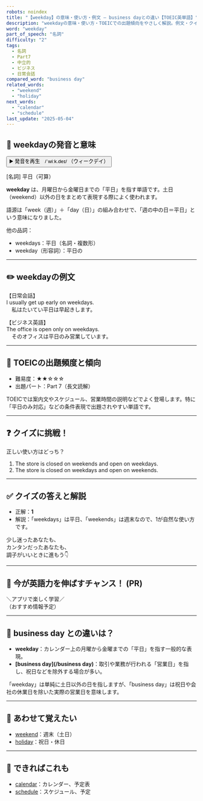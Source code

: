 ```yaml
---
robots: noindex
title: "【weekday】の意味・使い方・例文 ― business dayとの違い【TOEIC英単語】"
description: "weekdayの意味・使い方・TOEICでの出題傾向をやさしく解説。例文・クイズ付きでbusiness dayとの違いもわかりやすく学べます。"
word: "weekday"
part_of_speech: "名詞"
difficulty: "2"
tags:
  - 名詞
  - Part7
  - 中立的
  - ビジネス
  - 日常会話
compared_word: "business day"
related_words:
  - "weekend"
  - "holiday"
next_words:
  - "calendar"
  - "schedule"
last_update: "2025-05-04"
---
```


## 🔰 weekdayの発音と意味

<button class="play-audio" onclick="playTTS('weekday')">
  <span class="play-audio-main">
    ▶️ 発音を再生　/ˈwiːk.deɪ/
  </span>
  <span class="play-audio-sub">
    （ウィークデイ）
  </span>
</button>

[名詞] 平日（可算）

**weekday** は、月曜日から金曜日までの「平日」を指す単語です。土日（weekend）以外の日をまとめて表現する際によく使われます。

語源は「week（週）」＋「day（日）」の組み合わせで、「週の中の日＝平日」という意味になりました。

他の品詞：  
- weekdays：平日（名詞・複数形）
- weekday（形容詞）：平日の

---

## ✏️ weekdayの例文

【日常会話】  
I usually get up early on weekdays.  
　私はたいてい平日は早起きします。

【ビジネス英語】  
The office is open only on weekdays.  
　そのオフィスは平日のみ営業しています。

---

## 🎯 TOEICの出題頻度と傾向

- 難易度：★★☆☆☆
- 出題パート：Part 7（長文読解）

TOEICでは案内文やスケジュール、営業時間の説明などでよく登場します。特に「平日のみ対応」などの条件表現で出題されやすい単語です。

---

## ❓ クイズに挑戦！

正しい使い方はどっち？

1. The store is closed on weekends and open on weekdays.  
2. The store is closed on weekdays and open on weekends.

---

## ✅ クイズの答えと解説

- 正解：**1**
- 解説：「weekdays」は平日、「weekends」は週末なので、1が自然な使い方です。

少し迷ったあなたも、  
カンタンだったあなたも、  
調子がいいときに進もう👇️

---

## 🚀 今が英語力を伸ばすチャンス！ (PR)

<div class="info-center">
＼アプリで楽しく学習／<br>  
（おすすめ情報予定）
</div>

---

## 🤔  business day との違いは？

- **weekday**：カレンダー上の月曜から金曜までの「平日」を指す一般的な表現。
- **[business day](/business day)**：取引や業務が行われる「営業日」を指し、祝日などを除外する場合が多い。

「weekday」は単純に土日以外の日を指しますが、「business day」は祝日や会社の休業日を除いた実際の営業日を意味します。

---

## 🧩 あわせて覚えたい

- [weekend](/word/weekend)：週末（土日）
- [holiday](/word/holiday)：祝日・休日

---

## 📖 できればこれも

- [calendar](/word/calendar)：カレンダー、予定表
- [schedule](/word/schedule)：スケジュール、予定

<!-- cvid: aid19_bid16 -->
